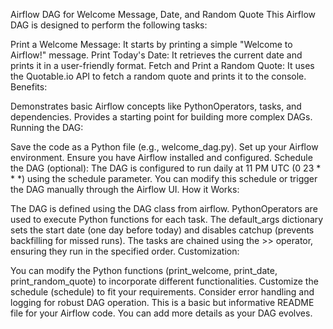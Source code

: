 Airflow DAG for Welcome Message, Date, and Random Quote
This Airflow DAG is designed to perform the following tasks:

Print a Welcome Message: It starts by printing a simple "Welcome to Airflow!" message.
Print Today's Date: It retrieves the current date and prints it in a user-friendly format.
Fetch and Print a Random Quote: It uses the Quotable.io API to fetch a random quote and prints it to the console.
Benefits:

Demonstrates basic Airflow concepts like PythonOperators, tasks, and dependencies.
Provides a starting point for building more complex DAGs.
Running the DAG:

Save the code as a Python file (e.g., welcome_dag.py).
Set up your Airflow environment. Ensure you have Airflow installed and configured.
Schedule the DAG (optional): The DAG is configured to run daily at 11 PM UTC (0 23 * * *) using the schedule parameter. You can modify this schedule or trigger the DAG manually through the Airflow UI.
How it Works:

The DAG is defined using the DAG class from airflow.
PythonOperators are used to execute Python functions for each task.
The default_args dictionary sets the start date (one day before today) and disables catchup (prevents backfilling for missed runs).
The tasks are chained using the >> operator, ensuring they run in the specified order.
Customization:

You can modify the Python functions (print_welcome, print_date, print_random_quote) to incorporate different functionalities.
Customize the schedule (schedule) to fit your requirements.
Consider error handling and logging for robust DAG operation.
This is a basic but informative README file for your Airflow code. You can add more details as your DAG evolves.
